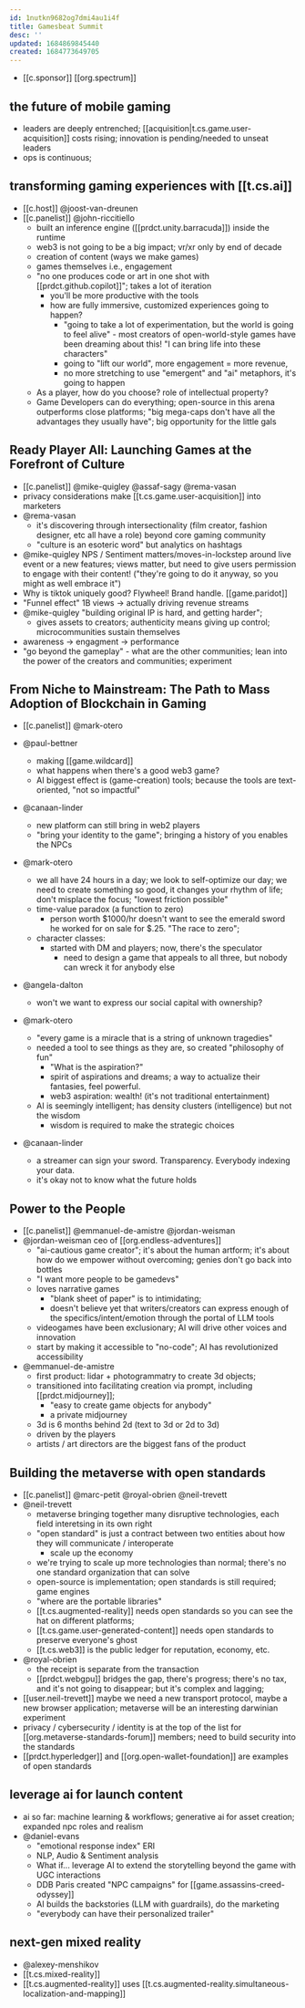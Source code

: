 ```yaml
---
id: 1nutkn9682og7dmi4au1i4f
title: Gamesbeat Summit
desc: ''
updated: 1684869845440
created: 1684773649705
---
```


- [[c.sponsor]] [[org.spectrum]]

## the future of mobile gaming

- leaders are deeply entrenched; [[acquisition|t.cs.game.user-acquisition]] costs rising; innovation is pending/needed to unseat leaders
- ops is continuous; 

## transforming gaming experiences with [[t.cs.ai]]

- [[c.host]] @joost-van-dreunen
- [[c.panelist]] @john-riccitiello
  - built an inference engine ([[prdct.unity.barracuda]]) inside the runtime 
  - web3 is not going to be a big impact; vr/xr only by end of decade
  - creation of content (ways we make games)
  - games themselves i.e., engagement
  - "no one produces code or art in one shot with [[prdct.github.copilot]]"; takes a lot of iteration
    - you'll be more productive with the tools
    - how are fully immersive, customized experiences going to happen?
      - "going to take a lot of experimentation, but the world is going to feel alive" - most creators of open-world-style games have been dreaming about this! "I can bring life into these characters"
      - going to "lift our world", more engagement = more revenue, 
      - no more stretching to use "emergent" and "ai" metaphors, it's going to happen
  - As a player, how do you choose? role of intellectual property? 
  - Game Developers can do everything; open-source in this arena outperforms close platforms; "big mega-caps don't have all the advantages they usually have"; big opportunity for the little gals


## Ready Player All: Launching Games at the Forefront of Culture

- [[c.panelist]] @mike-quigley @assaf-sagy @rema-vasan
- privacy considerations make [[t.cs.game.user-acquisition]] into marketers
- @rema-vasan
  - it's discovering through intersectionality (film creator, fashion designer, etc all have a role) beyond core gaming community
  - "culture is an esoteric word" but analytics on hashtags
- @mike-quigley NPS / Sentiment matters/moves-in-lockstep around live event or a new features; views matter, but need to give users permission to engage with their content! ("they're going to do it anyway, so you might as well embrace it")
- Why is tiktok uniquely good? Flywheel! Brand handle. [[game.paridot]]
- "Funnel effect" 1B views -> actually driving revenue streams
- @mike-quigley "building original IP is hard, and getting harder";  
  - gives assets to creators; authenticity means giving up control; microcommunities sustain themselves
- awareness -> engagment -> performance
- "go beyond the gameplay"  - what are the other communities; lean into the power of the creators and communities; experiment


## From Niche to Mainstream: The Path to Mass Adoption of Blockchain in Gaming

- [[c.panelist]] @mark-otero

- @paul-bettner
  - making [[game.wildcard]]
  - what happens when there's a good web3 game?
  - AI biggest effect is (game-creation) tools; because the tools are text-oriented, "not so impactful"
- @canaan-linder
  - new platform can still bring in web2 players
  - "bring your identity to the game"; bringing a history of you enables the NPCs
- @mark-otero
  - we all have 24 hours in a day; we look to self-optimize our day; we need to create something so good, it changes your rhythm of life; don't misplace the focus; "lowest friction possible"
  - time-value paradox (a function to zero)
    - person worth $1000/hr doesn't want to see the emerald sword he worked for on sale for $.25. "The race to zero";
  - character classes:
    - started with DM and players; now, there's the speculator
      - need to design a game that appeals to all three, but nobody can wreck it for anybody else
- @angela-dalton
  - won't we want to express our social capital with ownership?
- @mark-otero
  - "every game is a miracle that is a string of unknown tragedies"
  - needed a tool to see things as they are, so created "philosophy of fun"
    - "What is the aspiration?"
    - spirit of aspirations and dreams; a way to actualize their fantasies, feel powerful.
    - web3 aspiration: wealth! (it's not traditional entertainment)
  - AI is seemingly intelligent; has density clusters (intelligence) but not the wisdom 
    - wisdom is required to make the strategic choices
- @canaan-linder
  - a streamer can sign your sword. Transparency. Everybody indexing your data. 
  - it's okay not to know what the future holds

## Power to the People

- [[c.panelist]] @emmanuel-de-amistre @jordan-weisman
- @jordan-weisman ceo of [[org.endless-adventures]]
  - "ai-cautious game creator"; it's about the human artform; it's about how do we empower without overcoming; genies don't go back into bottles
  - "I want more people to be gamedevs"
  - loves narrative games
    - "blank sheet of paper" is to intimidating; 
    - doesn't believe yet that writers/creators can express enough of the specifics/intent/emotion through the portal of LLM tools
  - videogames have been exclusionary; AI will drive other voices and innovation
  - start by making it accessible to "no-code"; AI has revolutionized accessibility
- @emmanuel-de-amistre
  - first product: lidar + photogrammatry to create 3d objects;
  - transitioned into facilitating creation via prompt, including [[prdct.midjourney]];
    - "easy to create game objects for anybody"
    - a private midjourney
  - 3d is 6 months behind 2d (text to 3d or 2d to 3d)
  - driven by the players
  - artists / art directors are the biggest fans of the product


## Building the metaverse with open standards

- [[c.panelist]] @marc-petit @royal-obrien @neil-trevett
- @neil-trevett 
  - metaverse bringing together many disruptive technologies, each field interetsing in its own right 
  - "open standard" is just a contract between two entities about how they will communicate / interoperate
    - scale up the economy
  - we're trying to scale up more technologies than normal; there's no one standard organization that can solve
  - open-source is implementation; open standards is still required; game engines 
  - "where are the portable libraries"
  - [[t.cs.augmented-reality]] needs open standards so you can see the hat on different platforms; 
  - [[t.cs.game.user-generated-content]] needs open standards to preserve everyone's ghost
  - [[t.cs.web3]] is the public ledger for reputation, economy, etc.
- @royal-obrien
  - the receipt is separate from the transaction
  - [[prdct.webgpu]] bridges the gap, there's progress; there's no tax, and it's not going to disappear; but it's complex and lagging;
- [[user.neil-trevett]] maybe we need a new transport protocol, maybe a new browser application; metaverse will be an interesting darwinian experiment
- privacy / cybersecurity / identity is at the top of the list for [[org.metaverse-standards-forum]] members; need to build security into the standards
- [[prdct.hyperledger]] and [[org.open-wallet-foundation]] are examples of open standards

## leverage ai for launch content

- ai so far: machine learning & workflows; generative ai for asset creation; expanded npc roles and realism
- @daniel-evans
  - "emotional response index" ERI
  - NLP, Audio & Sentiment analysis
  - What if... leverage AI to extend the storytelling beyond the game with UGC interactions
  - DDB Paris created "NPC campaigns" for [[game.assassins-creed-odyssey]]
  - AI builds the backstories (LLM with guardrails), do the marketing
  - "everybody can have their personalized trailer"
  
## next-gen mixed reality

- @alexey-menshikov
- [[t.cs.mixed-reality]]
- [[t.cs.augmented-reality]] uses [[t.cs.augmented-reality.simultaneous-localization-and-mapping]]
